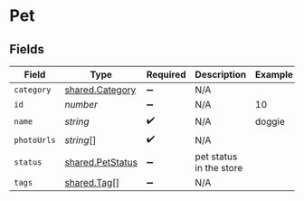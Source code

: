 # Pet


## Fields

| Field                                                | Type                                                 | Required                                             | Description                                          | Example                                              |
| ---------------------------------------------------- | ---------------------------------------------------- | ---------------------------------------------------- | ---------------------------------------------------- | ---------------------------------------------------- |
| `category`                                           | [shared.Category](../../models/shared/category.md)   | :heavy_minus_sign:                                   | N/A                                                  |                                                      |
| `id`                                                 | *number*                                             | :heavy_minus_sign:                                   | N/A                                                  | 10                                                   |
| `name`                                               | *string*                                             | :heavy_check_mark:                                   | N/A                                                  | doggie                                               |
| `photoUrls`                                          | *string*[]                                           | :heavy_check_mark:                                   | N/A                                                  |                                                      |
| `status`                                             | [shared.PetStatus](../../models/shared/petstatus.md) | :heavy_minus_sign:                                   | pet status in the store                              |                                                      |
| `tags`                                               | [shared.Tag](../../models/shared/tag.md)[]           | :heavy_minus_sign:                                   | N/A                                                  |                                                      |